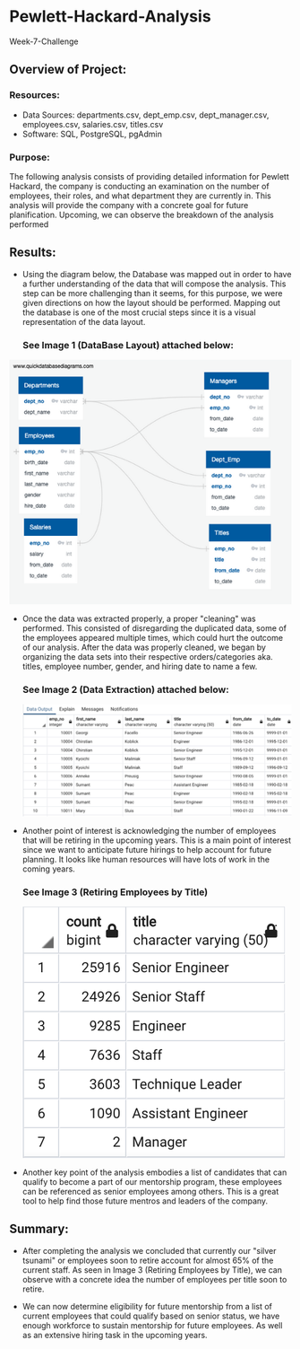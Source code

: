 # Pewlett-Hackard-Analysis
Week-7-Challenge

## Overview of Project:
### Resources: 
- Data Sources:  departments.csv, dept_emp.csv, dept_manager.csv, employees.csv, salaries.csv, titles.csv
- Software: SQL, PostgreSQL, pgAdmin

### Purpose:
The following analysis consists of providing detailed information for Pewlett Hackard, the company is conducting an examination on the number of employees, their roles, and what department they are currently in. This analysis will provide the company with a concrete goal for future planification. Upcoming, we can observe the breakdown of the analysis performed


## Results:
- Using the diagram below, the Database was mapped out in order to have a further understanding of the data that will compose the analysis. This step can be more challenging than it seems, for this purpose, we were given directions on how the layout should be performed. Mapping out the database is one of the most crucial steps since it is a visual representation of the data layout. 

   ### See Image 1 (DataBase Layout) attached below:
![Image 1](https://github.com/Sergg99/Pewlett-Hackard-Analysis/blob/d45a7cdf2121f3fbbf774f7e6cf3b4af9426b639/Pewlett-Hackard-Analysis/Pewlett-Hackard%20Challenge/Images/Database%20Diagram%20.png)

- Once the data was extracted properly, a proper "cleaning" was performed. This consisted of disregarding the duplicated data, some of the employees appeared multiple times, which could hurt the outcome of our analysis. After the data was properly cleaned, we began by organizing the data sets into their respective orders/categories aka. titles, employee number, gender, and hiring date to name a few.  

   ### See Image 2 (Data Extraction) attached below:
   ![Image 2](https://github.com/Sergg99/Pewlett-Hackard-Analysis/blob/d45a7cdf2121f3fbbf774f7e6cf3b4af9426b639/Pewlett-Hackard-Analysis/Pewlett-Hackard%20Challenge/Images/Initial%20Data%20Extracted.png)
 - Another point of interest is acknowledging the number of employees that will be retiring in the upcoming years. This is a main point of interest since we want to anticipate future hirings to help account for future planning. It looks like human resources will have lots of work in the coming years. 
 
   ### See Image 3 (Retiring Employees by Title)
   ![Image 3](https://github.com/Sergg99/Pewlett-Hackard-Analysis/blob/d45a7cdf2121f3fbbf774f7e6cf3b4af9426b639/Pewlett-Hackard-Analysis/Pewlett-Hackard%20Challenge/Images/Retiring_staff%20DB.png)
 - Another key point of the analysis embodies a list of candidates that can qualify to become a part of our mentorship program, these employees can be referenced  as senior employees among others. This is a great tool to help find those future mentros and leaders of the company.  


## Summary:

- After completing the analysis we concluded that currently our "silver tsunami" or employees soon to retire account for almost 65% of the current staff. As seen in Image 3 (Retiring Employees by Title), we can observe with a concrete idea the number of employees per title soon to retire. 

- We can now determine eligibility for future mentorship from a list of current employees that could qualify based on senior status, we have enough workforce to sustain  mentorship for future employees. As well as an extensive hiring task in the upcoming years. 

